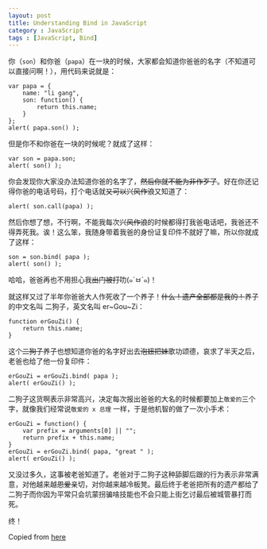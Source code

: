 ```yaml
---
layout: post
title: Understanding Bind in JavaScript
category : JavaScript
tags : [JavaScript, Bind]
---
```


你（`son`）和你爸（`papa`）在一块的时候，大家都会知道你爸爸的名字（不知道可以直接问啊！），用代码来说就是：

    var papa = {
        name: "li gang",
        son: function() {
            return this.name;
        }
    };
    alert( papa.son() );

但是你不和你爸在一块的时候呢？就成了这样：

    var son = papa.son;
    alert( son() );

你会发现你大家没办法知道你爸的名字了，<del>然后你就不能为非作歹了</del>。好在你还记得你爸的电话号码，打个电话就<del>又可以兴风作浪</del>又知道了：

    alert( son.call(papa) );

然后你想了想，不行啊，不能我每次<del>兴风作浪</del>的时候都得打我爸电话吧，我爸还不得弄死我。诶！这么笨，我随身带着我爸的身份证复印件不就好了嘛，所以你就成了这样：

    son = son.bind( papa );
    alert( son() );

哈哈，爸爸再也不用担心我<del>出门被打</del>叻(๑´ㅂ`๑)！

就这样又过了半年你爸爸大人作死收了一个养子！<del>什么！遗产全部都是我的！</del>养子的中文名叫 二狗子，英文名叫 er~Gou~Zi：

    function erGouZi() {
        return this.name;
    }

这个<del>二狗子</del>养子也想知道你爸的名字好出去<del>泡妞把妹</del>歌功颂德，哀求了半天之后，老爸也给了他一份复印件：

    erGouZi = erGouZi.bind( papa );
    alert( erGouZi() );

二狗子这货啊表示非常高兴，决定每次报出爸爸的大名的时候都要加上`敬爱的`三个字，就像我们经常说`敬爱的 x 总理` 一样，于是他机智的做了一次小手术：

    erGouZi = function() {
        var prefix = arguments[0] || "";
        return prefix + this.name;
    }
    erGouZi = erGouZi.bind( papa, "great " );
    alert( erGouZi() );

又没过多久，这事被老爸知道了。老爸对于二狗子这种舔脚后跟的行为表示非常满意，对他越来越<del>恩爱</del>亲切，对你越来越冷板凳。最后终于老爸把所有的遗产都给了二狗子而你因为平常只会坑蒙拐骗啥技能也不会只能上街乞讨最后被城管暴打而死。

终！

Copied from [here](http://segmentfault.com/q/1010000002508005/a-1020000002508116)
